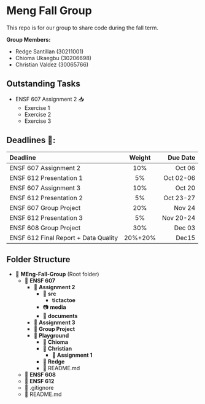 # Meng Fall Group

This repo is for our group to share code during the fall term.

**Group Members:**

- Redge Santillan (30211001)
- Chioma Ukaegbu (30206698)
- Christian Valdez (30065766)

## Outstanding Tasks

- ENSF 607 Assignment 2 📥
  - Exercise 1
  - Exercise 2
  - Exercise 3

## Deadlines 📅:

| Deadline                             | Weight  |  Due Date |
| :----------------------------------- | :-----: | --------: |
| ENSF 607 Assignment 2                |   10%   |    Oct 06 |
| ENSF 612 Presentation 1              |   5%    | Oct 02-06 |
| ENSF 607 Assignment 3                |   10%   |    Oct 20 |
| ENSF 612 Presentation 2              |   5%    | Oct 23-27 |
| ENSF 607 Group Project               |   20%   |    Nov 24 |
| ENSF 612 Presentation 3              |   5%    | Nov 20-24 |
| ENSF 608 Group Project               |   30%   |    Dec 03 |
| ENSF 612 Final Report + Data Quality | 20%+20% |     Dec15 |

## Folder Structure

- 📁 **MEng-Fall-Group** (Root folder)
  - 📁 **ENSF 607**
    - 📁 **Assignment 2**
      - 📁 **src**
        - **tictactoe**
      - 📷 **media**
      - 📝 **documents**
    - 📁 **Assignment 3**
    - 📁 **Group Project**
    - 📁 **Playground**
      - 📁 **Chioma**
      - 📁 **Christian**
        - 📁 **Assignment 1**
      - 📁 **Redge**
      - 📄 README.md
  - 📁 **ENSF 608**
  - 📁 **ENSF 612**
  - 📄 .gitignore
  - 📄 README.md
